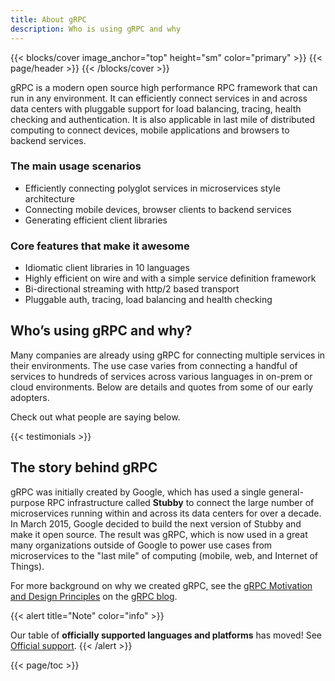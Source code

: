```yaml
---
title: About gRPC
description: Who is using gRPC and why
---
```


{{< blocks/cover image_anchor="top" height="sm" color="primary" >}}
{{< page/header >}}
{{< /blocks/cover >}}

<div class="container">
<div class="row my-5">
<div class="col-12 col-lg-9">

<div class="lead">

gRPC is a modern open source high performance RPC framework that can run in any
environment. It can efficiently connect services in and across data centers with
pluggable support for load balancing, tracing, health checking and
authentication. It is also applicable in last mile of distributed computing to
connect devices, mobile applications and browsers to backend services.

</div>

### The main usage scenarios

- Efficiently connecting polyglot services in microservices style architecture
- Connecting mobile devices, browser clients to backend services
- Generating efficient client libraries

### Core features that make it awesome

- Idiomatic client libraries in 10 languages
- Highly efficient on wire and with a simple service definition framework
- Bi-directional streaming with http/2 based transport
- Pluggable auth, tracing, load balancing and health checking

## Who’s using gRPC and why?

Many companies are already using gRPC for connecting multiple services in their
environments. The use case varies from connecting a handful of services to
hundreds of services across various languages in on-prem or cloud environments.
Below are details and quotes from some of our early adopters.

Check out what people are saying below.

<div class="row my-4">
{{< testimonials >}}
</div>

## The story behind gRPC

gRPC was initially created by Google, which has used a single general-purpose
RPC infrastructure called **Stubby** to connect the large number of microservices
running within and across its data centers for over a decade. In March 2015,
Google decided to build the next version of Stubby and make it open source. The
result was gRPC, which is now used in a great many organizations outside of
Google to power use cases from microservices to the "last mile" of computing
(mobile, web, and Internet of Things).

For more background on why we created gRPC, see the [gRPC Motivation and Design
Principles](/blog/principles/) on the [gRPC blog](/blog/).

{{< alert title="Note" color="info" >}}
<a name="officially-supported-languages-and-platforms"></a>

Our table of **officially supported languages and platforms** has moved!
See [Official support](/docs/#official-support).
{{< /alert >}}

</div>
<div class="col-3">
<div class="d-none d-lg-block td-toc td-toc--inline ml-5">
{{< page/toc >}}
</div>
</div>
</div>
</div>
